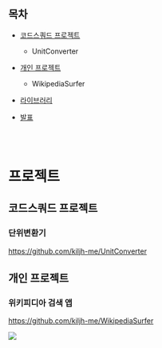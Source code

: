 ## 목차
- [코드스쿼드 프로젝트](https://github.com/kiljh-me/resume#코드스쿼드-프로젝트)
    - UnitConverter
- [개인 프로젝트](https://github.com/kiljh-me/resume#개인-프로젝트)
    - WikipediaSurfer

- [라이브러리](https://github.com/kiljh-me/resume#라이브러리)

- [발표](https://github.com/kiljh-me/resume#발표)

    
<br>
<br>

# 프로젝트
## 코드스쿼드 프로젝트

### 단위변환기
https://github.com/kiljh-me/UnitConverter


## 개인 프로젝트

### 위키피디아 검색 앱
https://github.com/kiljh-me/WikipediaSurfer

![](/images/WikipediaSurfer.gif)
